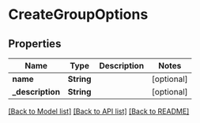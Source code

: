 # CreateGroupOptions

## Properties
Name | Type | Description | Notes
------------ | ------------- | ------------- | -------------
**name** | **String** |  | [optional] 
**_description** | **String** |  | [optional] 

[[Back to Model list]](../README#documentation-for-models) [[Back to API list]](../README#documentation-for-api-endpoints) [[Back to README]](../README)


